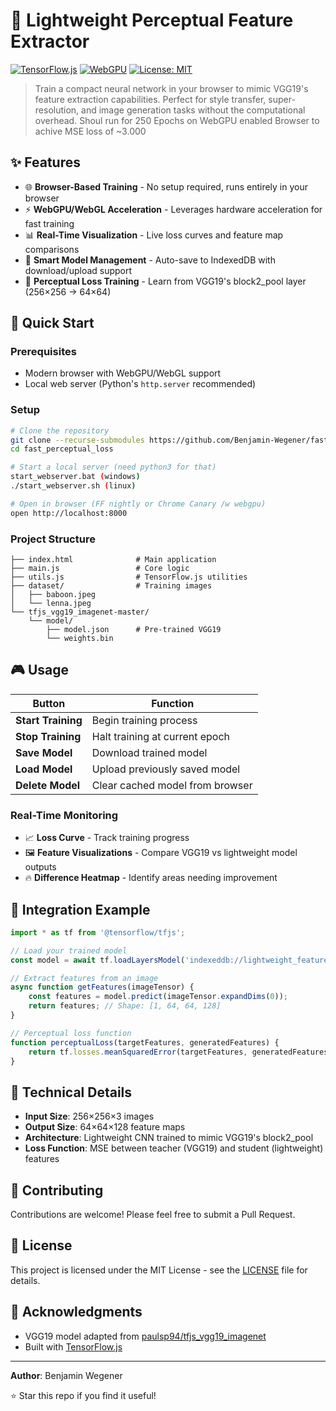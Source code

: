 # 🧠 Lightweight Perceptual Feature Extractor

[![TensorFlow.js](https://img.shields.io/badge/TensorFlow.js-FF6F00?style=flat&logo=tensorflow&logoColor=white)](https://www.tensorflow.org/js)
[![WebGPU](https://img.shields.io/badge/WebGPU-005CFF?style=flat&logo=webgl&logoColor=white)](https://webgpu.io/)
[![License: MIT](https://img.shields.io/badge/License-MIT-yellow.svg)](https://opensource.org/licenses/MIT)

> Train a compact neural network in your browser to mimic VGG19's feature extraction capabilities. Perfect for style transfer, super-resolution, and image generation tasks without the computational overhead. Shoul run for 250 Epochs on WebGPU enabled Browser to achive MSE loss of ~3.000

## ✨ Features

- 🌐 **Browser-Based Training** - No setup required, runs entirely in your browser
- ⚡ **WebGPU/WebGL Acceleration** - Leverages hardware acceleration for fast training
- 📊 **Real-Time Visualization** - Live loss curves and feature map comparisons
- 💾 **Smart Model Management** - Auto-save to IndexedDB with download/upload support
- 🎯 **Perceptual Loss Training** - Learn from VGG19's block2_pool layer (256×256 → 64×64)

## 🚀 Quick Start

### Prerequisites
- Modern browser with WebGPU/WebGL support
- Local web server (Python's `http.server` recommended)

### Setup
```bash
# Clone the repository
git clone --recurse-submodules https://github.com/Benjamin-Wegener/fast_perceptual_loss
cd fast_perceptual_loss

# Start a local server (need python3 for that)
start_webserver.bat (windows)
./start_webserver.sh (linux)

# Open in browser (FF nightly or Chrome Canary /w webgpu)
open http://localhost:8000
```

### Project Structure
```
├── index.html              # Main application
├── main.js                 # Core logic
├── utils.js                # TensorFlow.js utilities
├── dataset/                # Training images
│   ├── baboon.jpeg
│   └── lenna.jpeg
└── tfjs_vgg19_imagenet-master/
    └── model/
        ├── model.json      # Pre-trained VGG19
        └── weights.bin
```

## 🎮 Usage

| Button | Function |
|--------|----------|
| **Start Training** | Begin training process |
| **Stop Training** | Halt training at current epoch |
| **Save Model** | Download trained model |
| **Load Model** | Upload previously saved model |
| **Delete Model** | Clear cached model from browser |

### Real-Time Monitoring
- 📈 **Loss Curve** - Track training progress
- 🖼️ **Feature Visualizations** - Compare VGG19 vs lightweight model outputs
- 🔥 **Difference Heatmap** - Identify areas needing improvement

## 🔧 Integration Example

```javascript
import * as tf from '@tensorflow/tfjs';

// Load your trained model
const model = await tf.loadLayersModel('indexeddb://lightweight_feature_extractor_model');

// Extract features from an image
async function getFeatures(imageTensor) {
    const features = model.predict(imageTensor.expandDims(0));
    return features; // Shape: [1, 64, 64, 128]
}

// Perceptual loss function
function perceptualLoss(targetFeatures, generatedFeatures) {
    return tf.losses.meanSquaredError(targetFeatures, generatedFeatures);
}
```

## 🧪 Technical Details

- **Input Size**: 256×256×3 images
- **Output Size**: 64×64×128 feature maps
- **Architecture**: Lightweight CNN trained to mimic VGG19's block2_pool
- **Loss Function**: MSE between teacher (VGG19) and student (lightweight) features

## 🤝 Contributing

Contributions are welcome! Please feel free to submit a Pull Request.

## 📄 License

This project is licensed under the MIT License - see the [LICENSE](LICENSE) file for details.

## 🙏 Acknowledgments

- VGG19 model adapted from [paulsp94/tfjs_vgg19_imagenet](https://github.com/paulsp94/tfjs_vgg19_imagenet)
- Built with [TensorFlow.js](https://www.tensorflow.org/js)

---

**Author**: Benjamin Wegener

⭐ Star this repo if you find it useful!
